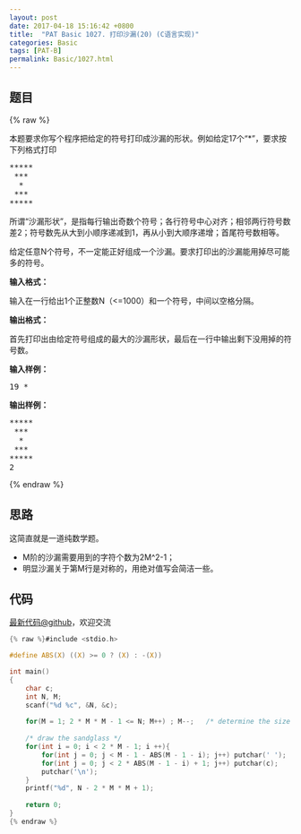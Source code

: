 ```yaml
---
layout: post
date: 2017-04-18 15:16:42 +0800
title:  "PAT Basic 1027. 打印沙漏(20) (C语言实现)"
categories: Basic
tags: [PAT-B]
permalink: Basic/1027.html
---
```


## 题目

{% raw %}<div id="problemContent">
<p>
本题要求你写个程序把给定的符号打印成沙漏的形状。例如给定17个“*”，要求按下列格式打印</p><pre>
*****
 ***
  *
 ***
*****
</pre>
<p>所谓“沙漏形状”，是指每行输出奇数个符号；各行符号中心对齐；相邻两行符号数差2；符号数先从大到小顺序递减到1，再从小到大顺序递增；首尾符号数相等。</p>
<p>给定任意N个符号，不一定能正好组成一个沙漏。要求打印出的沙漏能用掉尽可能多的符号。</p>
<p><b>
输入格式：
</b></p>
<p>
输入在一行给出1个正整数N（&lt;=1000）和一个符号，中间以空格分隔。
</p>
<p><b>
输出格式：
</b></p>
<p>
首先打印出由给定符号组成的最大的沙漏形状，最后在一行中输出剩下没用掉的符号数。
</p>
<b>输入样例：</b><pre>
19 *
</pre>
<b>输出样例：</b><pre>
*****
 ***
  *
 ***
*****
2
</pre>
</div>{% endraw %}

## 思路

这简直就是一道纯数学题。

- M阶的沙漏需要用到的字符个数为2M^2-1；
- 明显沙漏关于第M行是对称的，用绝对值写会简洁一些。

## 代码

[最新代码@github](https://github.com/OliverLew/PAT/blob/master/PATBasic/1027.c)，欢迎交流
```c
{% raw %}#include <stdio.h>

#define ABS(X) ((X) >= 0 ? (X) : -(X))

int main()
{
    char c;
    int N, M;
    scanf("%d %c", &N, &c);
    
    for(M = 1; 2 * M * M - 1 <= N; M++) ; M--;   /* determine the size */
    
    /* draw the sandglass */
    for(int i = 0; i < 2 * M - 1; i ++){
        for(int j = 0; j < M - 1 - ABS(M - 1 - i); j++) putchar(' ');
        for(int j = 0; j < 2 * ABS(M - 1 - i) + 1; j++) putchar(c);
        putchar('\n');
    }
    printf("%d", N - 2 * M * M + 1);
    
    return 0;
}
{% endraw %}
```